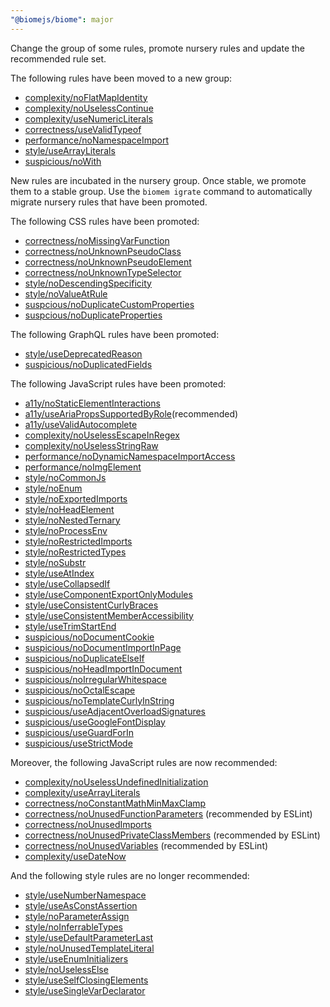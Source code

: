```yaml
---
"@biomejs/biome": major
---
```


Change the group of some rules, promote nursery rules and update the recommended rule set.

The following rules have been moved to a new group:

- [complexity/noFlatMapIdentity](https://biomejs.dev/linter/rules/no-flat-map-identity)
- [complexity/noUselessContinue](https://biomejs.dev/linter/rules/no-useless-continue)
- [complexity/useNumericLiterals](https://biomejs.dev/linter/rules/use-numeric-literals)
- [correctness/useValidTypeof](https://biomejs.dev/linter/rules/use-valid-typeof)
- [performance/noNamespaceImport](https://biomejs.dev/linter/rules/no-namespace-import/)
- [style/useArrayLiterals](https://biomejs.dev/linter/rules/use-array-literals)
- [suspicious/noWith](https://biomejs.dev/linter/rules/no-with)

New rules are incubated in the nursery group.
Once stable, we promote them to a stable group.
Use the `biomem igrate` command to automatically migrate nursery rules that have been promoted.

The following CSS rules have been promoted:

- [correctness/noMissingVarFunction](https://biomejs.dev/linter/rules/no-missing-var-function)
- [correctness/noUnknownPseudoClass](https://biomejs.dev/linter/rules/no-unknown-pseudo-class)
- [correctness/noUnknownPseudoElement](https://biomejs.dev/linter/rules/no-unknown-pseudo-element)
- [correctness/noUnknownTypeSelector](https://biomejs.dev/linter/rules/no-unknown-type-selector)
- [style/noDescendingSpecificity](https://biomejs.dev/linter/rules/no-descending-specificity)
- [style/noValueAtRule](https://biomejs.dev/linter/rules/no-value-at-rule)
- [suspcious/noDuplicateCustomProperties](https://biomejs.dev/linter/rules/no-duplicate-custom-properties)
- [suspcious/noDuplicateProperties](https://biomejs.dev/linter/rules/no-duplicate-properties)

The following GraphQL rules have been promoted:

- [style/useDeprecatedReason](https://biomejs.dev/linter/rules/use-deprecated-reason)
- [suspicious/noDuplicatedFields](https://biomejs.dev/linter/rules/no-duplicated-fields)

The following JavaScript rules have been promoted:

- [a11y/noStaticElementInteractions](https://biomejs.dev/linter/rules/no-static-element-interactions)
- [a11y/useAriaPropsSupportedByRole](https://biomejs.dev/linter/rules/use-aria-props-supported-by-role)(recommended)
- [a11y/useValidAutocomplete](https://biomejs.dev/linter/rules/use-valid-autocomplete)
- [complexity/noUselessEscapeInRegex](https://biomejs.dev/linter/rules/no-useless-escape-in-regex)
- [complexity/noUselessStringRaw](https://biomejs.dev/linter/rules/no-useless-string-raw)
- [performance/noDynamicNamespaceImportAccess](https://biomejs.dev/linter/rules/no-dynamic-namespace-import-access)
- [performance/noImgElement](https://biomejs.dev/linter/rules/no-img-element)
- [style/noCommonJs](https://biomejs.dev/linter/rules/no-common-js)
- [style/noEnum](https://biomejs.dev/linter/rules/no-enum)
- [style/noExportedImports](https://biomejs.dev/linter/rules/no-exported-imports)
- [style/noHeadElement](https://biomejs.dev/linter/rules/no-head-element)
- [style/noNestedTernary](https://biomejs.dev/linter/rules/no-nested-ternary)
- [style/noProcessEnv](https://biomejs.dev/linter/rules/no-process-env)
- [style/noRestrictedImports](https://biomejs.dev/linter/rules/no-restricted-imports)
- [style/noRestrictedTypes](https://biomejs.dev/linter/rules/no-restricted-types)
- [style/noSubstr](https://biomejs.dev/linter/rules/no-substr)
- [style/useAtIndex](https://biomejs.dev/linter/rules/use-at-index)
- [style/useCollapsedIf](https://biomejs.dev/linter/rules/use-collapsed-if)
- [style/useComponentExportOnlyModules](https://biomejs.dev/linter/rules/use-component-export-only-modules)
- [style/useConsistentCurlyBraces](https://biomejs.dev/linter/rules/use-consistent-curly-braces)
- [style/useConsistentMemberAccessibility](https://biomejs.dev/linter/rules/use-consistent-member-accessibility)
- [style/useTrimStartEnd](https://biomejs.dev/linter/rules/use-trim-start-end)
- [suspicious/noDocumentCookie](https://biomejs.dev/linter/rules/no-document-cookie)
- [suspicious/noDocumentImportInPage](https://biomejs.dev/linter/rules/no-document-import-in-page)
- [suspicious/noDuplicateElseIf](https://biomejs.dev/linter/rules/no-duplicate-else-if)
- [suspicious/noHeadImportInDocument](https://biomejs.dev/linter/rules/no-head-import-in-document)
- [suspicious/noIrregularWhitespace](https://biomejs.dev/linter/rules/no-irregular-whitespace)
- [suspicious/noOctalEscape](https://biomejs.dev/linter/rules/no-octal-escape)
- [suspicious/noTemplateCurlyInString](https://biomejs.dev/linter/rules/no-template-curly-in-string)
- [suspicious/useAdjacentOverloadSignatures](https://biomejs.dev/linter/rules/use-adjacent-overload-signatures)
- [suspicious/useGoogleFontDisplay](https://biomejs.dev/linter/rules/use-google-font-display)
- [suspicious/useGuardForIn](https://biomejs.dev/linter/rules/use-guard-for-in)
- [suspicious/useStrictMode](https://biomejs.dev/linter/rules/use-strict-mode)

Moreover, the following JavaScript rules are now recommended:

- [complexity/noUselessUndefinedInitialization](https://biomejs.dev/linter/rules/no-useless-undefined-initialization)
- [complexity/useArrayLiterals](https://biomejs.dev/linter/rules/use-array-literals)
- [correctness/noConstantMathMinMaxClamp](https://biomejs.dev/linter/rules/no-constant-math-min-max-clamp)
- [correctness/noUnusedFunctionParameters](https://biomejs.dev/linter/rules/no-unused-function-parameters) (recommended by ESLint)
- [correctness/noUnusedImports](https://biomejs.dev/linter/rules/no-unused-imports)
- [correctness/noUnusedPrivateClassMembers](https://biomejs.dev/linter/rules/no-unused-private-class-members) (recommended by ESLint)
- [correctness/noUnusedVariables](https://biomejs.dev/linter/rules/no-unused-variables) (recommended by ESLint)
- [complexity/useDateNow](https://biomejs.dev/linter/rules/use-date-now)

And the following style rules are no longer recommended:

- [style/useNumberNamespace](https://biomejs.dev/linter/rules/use-number-namespace)
- [style/useAsConstAssertion](https://biomejs.dev/linter/rules/use-as-const-assertion)
- [style/noParameterAssign](https://biomejs.dev/linter/rules/no-parameter-assign)
- [style/noInferrableTypes](https://biomejs.dev/linter/rules/no-inferrable-types)
- [style/useDefaultParameterLast](https://biomejs.dev/linter/rules/use-default-parameter-last)
- [style/noUnusedTemplateLiteral](https://biomejs.dev/linter/rules/no-unused-template-literal)
- [style/useEnumInitializers](https://biomejs.dev/linter/rules/use-enum-initializers)
- [style/noUselessElse](https://biomejs.dev/linter/rules/no-useless-else)
- [style/useSelfClosingElements](https://biomejs.dev/linter/rules/use-self-closing-elements)
- [style/useSingleVarDeclarator](https://biomejs.dev/linter/rules/use-single-var-declarator)
